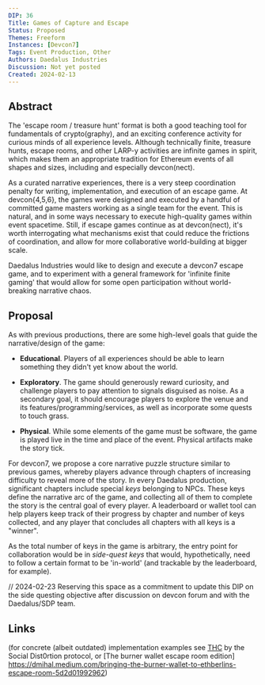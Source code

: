 ```yaml
---
DIP: 36
Title: Games of Capture and Escape
Status: Proposed
Themes: Freeform
Instances: [Devcon7]
Tags: Event Production, Other
Authors: Daedalus Industries
Discussion: Not yet posted
Created: 2024-02-13
---
```


## Abstract

The 'escape room / treasure hunt' format is both a good teaching tool for fundamentals of crypto(graphy), and an exciting conference activity for curious minds of all experience levels. Although technically finite, treasure hunts, escape rooms, and other LARP-y activities are infinite games in spirit, which makes them an appropriate tradition for Ethereum events of all shapes and sizes, including and especially devcon(nect). 

As a curated narrative experiences, there is a very steep coordination penalty for writing, implementation, and execution of an escape game. At devcon{4,5,6}, the games were designed and executed by a handful of committed game masters working as a single team for the event. This is natural, and in some ways necessary to execute high-quality games within event spacetime. Still, if escape games continue as at devcon(nect), it's worth interrogating what mechanisms exist that could reduce the frictions of coordination, and allow for more collaborative world-building at bigger scale. 

Daedalus Industries would like to design and execute a devcon7 escape game, and to experiment with a general framework for 'infinite finite gaming' that would allow for some open participation without world-breaking narrative chaos.   

## Proposal

As with previous productions, there are some high-level goals that guide the narrative/design of the game: 

* **Educational**. Players of all experiences should be able to learn something they didn't yet know about the world. 

* **Exploratory**. The game should generously reward curiosity, and challenge players to pay attention to signals disguised as noise. As a secondary goal, it should encourage players to explore the venue and its features/programming/services, as well as incorporate some quests to touch grass. 

* **Physical**. While some elements of the game must be software, the game is played live in the time and place of the event. Physical artifacts make the story tick.  

For devcon7, we propose a core narrative puzzle structure similar to previous games, whereby players advance through chapters of increasing difficulty to reveal more of the story. In every Daedalus production, significant chapters include special *keys* belonging to NPCs. These keys define the narrative arc of the game, and collecting all of them to complete the story is the central goal of every player. A leaderboard or wallet tool can help players keep track of their progress by chapter and number of keys collected, and any player that concludes all chapters with all keys is a "winner". 

As the total number of keys in the game is arbitrary, the entry point for collaboration would be in *side-quest keys* that would, hypothetically, need to follow a certain format to be 'in-world' (and trackable by the leaderboard, for example). 

// 2024-02-23 Reserving this space as a commitment to update this DIP on the side questing objective after discussion on devcon forum and with the Daedalus/SDP team. 


## Links
(for concrete (albeit outdated) implementation examples see [THC](https://github.com/social-dist0rtion-protocol/thc) by the Social Dist0rtion protocol, or [The burner wallet escape room edition] https://dmihal.medium.com/bringing-the-burner-wallet-to-ethberlins-escape-room-5d2d01992962)
